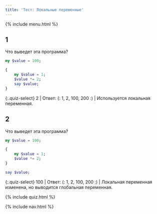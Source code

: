 ```yaml
---
title: 'Тест: Локальные переменные'
---
```


{% include menu.html %}

## 1

Что выведет эта программа?

```raku
my $value = 100;

{
    my $value = 1;
    $value *= 2;
    say $value;
}
```

{:.quiz-select}
2 | Ответ: (: 1, 2, 100, 200 :) | Используется локальная переменная.

## 2

Что выведет эта программа?

```raku
my $value = 100;

{
    my $value = 1;
    $value *= 2;
}

say $value;
```

{:.quiz-select}
100 | Ответ: (: 1, 2, 100, 200 :) | Локальная переменная изменена, но выводится глобальная переменная.

{% include quiz.html %}

{% include nav.html %}
